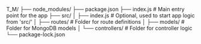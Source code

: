 T_M/
├── node_modules/
├── package.json
├── index.js                 # Main entry point for the app
├── src/
│   ├── index.js             # Optional, used to start app logic from 'src/'
│   ├── routes/              # Folder for route definitions
│   ├── models/              # Folder for MongoDB models
│   └── controllers/         # Folder for controller logic
└── package-lock.json

